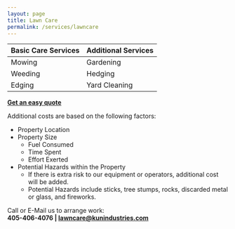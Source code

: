 ```yaml
---
layout: page
title: Lawn Care
permalink: /services/lawncare
---
```


| Basic Care Services | Additional Services |
|---------------------|---------------------|
| Mowing              | Gardening           |
| Weeding             | Hedging             |
| Edging              | Yard Cleaning       |


[**Get an easy quote**](https://portal.kunindustries.com/services/lawncare/quote.php)

Additional costs are based on the following factors:
- Property Location
- Property Size
  - Fuel Consumed
  - Time Spent
  - Effort Exerted
- Potential Hazards within the Property
  - If there is extra risk to our equipment or operators, additional cost will be added.
  - Potential Hazards include sticks, tree stumps, rocks, discarded metal or glass, and fireworks.
  
Call or E-Mail us to arrange work:  
**405-406-4076 | [lawncare@kunindustries.com](mailto:lawncare@kunindustries.com)**
